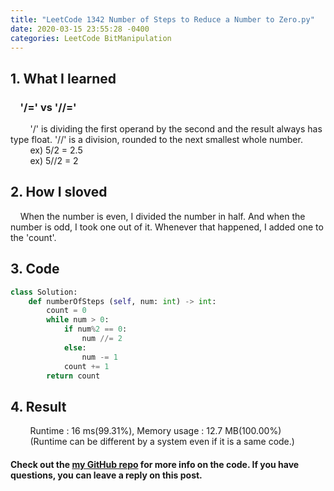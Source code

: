 ```yaml
---
title: "LeetCode 1342 Number of Steps to Reduce a Number to Zero.py"
date: 2020-03-15 23:55:28 -0400
categories: LeetCode BitManipulation
---
```


## 1. What I learned
### &nbsp;&nbsp;&nbsp;&nbsp;'/=' vs '//='
&nbsp;&nbsp;&nbsp;&nbsp;&nbsp;&nbsp;&nbsp;&nbsp;'/' is dividing the first operand by the second and the result always has type float. '//' is a division, rounded to the next smallest whole number.  
&nbsp;&nbsp;&nbsp;&nbsp;&nbsp;&nbsp;&nbsp;&nbsp;ex) 5/2 = 2.5   
&nbsp;&nbsp;&nbsp;&nbsp;&nbsp;&nbsp;&nbsp;&nbsp;ex) 5//2 = 2

## 2. How I sloved
&nbsp;&nbsp;&nbsp;&nbsp;When the number is even, I divided the number in half. And when the number is odd, I took one out of it. Whenever that happened, I added one to the 'count'.

## 3. Code
```python
class Solution:
    def numberOfSteps (self, num: int) -> int:
        count = 0
        while num > 0:
            if num%2 == 0:
                num //= 2
            else:
                num -= 1
            count += 1
        return count
```

## 4. Result
&nbsp;&nbsp;&nbsp;&nbsp;&nbsp;&nbsp;&nbsp;&nbsp;Runtime : 16 ms(99.31%), Memory usage : 12.7 MB(100.00%)  
&nbsp;&nbsp;&nbsp;&nbsp;&nbsp;&nbsp;&nbsp;&nbsp;(Runtime can be different by a system even if it is a same code.)

#### Check out the [my GitHub repo][hyuk-gh] for more info on the code. If you have questions, you can leave a reply on this post.

[hyuk-gh]:   https://github.com/dlgur1994/StudyAlgorithms/tree/master/leetcode
